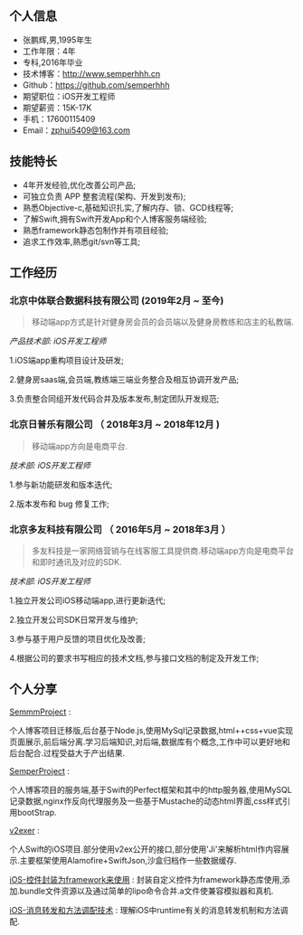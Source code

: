 ## 个人信息

* 张鹏辉,男,1995年生
* 工作年限：4年
* 专科,2016年毕业
* 技术博客：http://www.semperhhh.cn
* Github：https://github.com/semperhhh
* 期望职位：iOS开发工程师
* 期望薪资：15K-17K
* 手机：17600115409
* Email：zphui5409@163.com

## 技能特长

* 4年开发经验,优化改善公司产品;
* 可独立负责 APP 整套流程(架构、开发到发布);
* 熟悉Objective-c,基础知识扎实,了解内存、锁、GCD线程等;
* 了解Swift,拥有Swift开发App和个人博客服务端经验;
* 熟悉framework静态包制作并有项目经验;
* 追求工作效率,熟悉git/svn等工具;

## 工作经历

### 北京中体联合数据科技有限公司 (2019年2月 ~ 至今)

> 移动端app方式是针对健身房会员的会员端以及健身房教练和店主的私教端.

_产品技术部: iOS开发工程师_

1.iOS端app重构项目设计及研发;

2.健身房saas端,会员端,教练端三端业务整合及相互协调开发产品;

3.负责整合同组开发代码合并及版本发布,制定团队开发规范;

### 北京日普乐有限公司 （ 2018年3月 ~ 2018年12月 )

> 移动端app方向是电商平台.

_技术部: iOS开发工程师_

1.参与新功能研发和版本迭代;

2.版本发布和 bug 修复工作;

### 北京多友科技有限公司 （ 2016年5月 ~ 2018年3月 ）

> 多友科技是一家网络营销与在线客服工具提供商.移动端app方向是电商平台和即时通讯及对应的SDK.

_技术部: iOS开发工程师_

1.独立开发公司iOS移动端app,进行更新迭代;

2.独立开发公司SDK日常开发与维护;

3.参与基于用户反馈的项目优化及改善;

4.根据公司的要求书写相应的技术文档,参与接口文档的制定及开发工作;

## 个人分享

[SemmmProject](https://github.com/semperhhh/SemmmProject) :

个人博客项目迁移版,后台基于Node.js,使用MySql记录数据,html++css+vue实现页面展示,前后端分离.学习后端知识,对后端,数据库有个概念,工作中可以更好地和后台配合.过程受益大于产出结果.

[SemperProject](https://github.com/semperhhh/SemperProject) :

个人博客项目的服务端\,基于Swift的Perfect框架和其中的http服务器\,使用MySQL记录数据\,nginx作反向代理服务及一些基于Mustache的动态html界面\,css样式引用bootStrap.

[v2exer](https://github.com/semperhhh/v2exer) :

个人Swift的iOS项目.部分使用v2ex公开的接口,部分使用'Ji'来解析html作内容展示.主要框架使用Alamofire+SwiftJson,沙盒归档作一些数据缓存.

[iOS-控件封装为framework来使用](https://juejin.im/post/5c0a117be51d4538994af76b) :
封装自定义控件为framework静态库使用,添加.bundle文件资源以及通过简单的lipo命令合并.a文件使兼容模拟器和真机.

[iOS-消息转发和方法调配技术](https://juejin.im/post/5bfe832ae51d455e430f8dd0) :
理解iOS中runtime有关的消息转发机制和方法调配.
